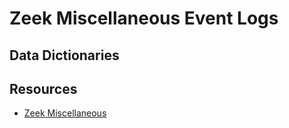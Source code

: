 # Zeek Miscellaneous Event Logs


## Data Dictionaries


## Resources

* [Zeek Miscellaneous](https://docs.zeek.org/en/stable/script-reference/log-files.html#miscellaneous)